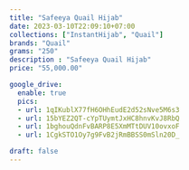 ```yaml
---
title: "Safeeya Quail Hijab"
date: 2023-03-10T22:09:10+07:00
collections: ["InstantHijab", "Quail"]
brands: "Quail"
grams: "250"
description : "Safeeya Quail Hijab"
price: "55,000.00"

google_drive:
  enable: true
  pics:
  - url: 1qIKublX77fH6OHhEudE2d52sNve5M6s3
  - url: 15bYEZ2QT-cYpTUymtJxHC8hnvKvJ8RbQ
  - url: 1bghouQdnFvBARP8E5XmMTtDUV10ovxoF
  - url: 1CgkSTO1Oy7g9FvB2jRmBBSS0mSln20D_

draft: false
---
```


    
  
